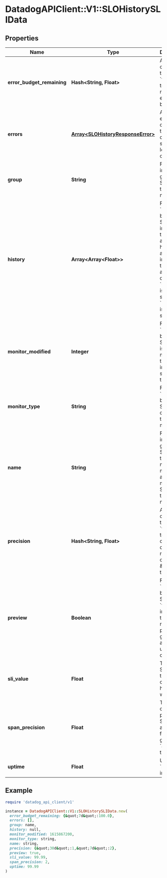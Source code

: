 # DatadogAPIClient::V1::SLOHistorySLIData

## Properties

| Name | Type | Description | Notes |
| ---- | ---- | ----------- | ----- |
| **error_budget_remaining** | **Hash&lt;String, Float&gt;** | A mapping of threshold &#x60;timeframe&#x60; to the remaining error budget. | [optional] |
| **errors** | [**Array&lt;SLOHistoryResponseError&gt;**](SLOHistoryResponseError.md) | A list of errors while querying the history data for the service level objective. | [optional] |
| **group** | **String** | For groups in a grouped SLO, this is the group name. | [optional] |
| **history** | **Array&lt;Array&lt;Float&gt;&gt;** | For &#x60;monitor&#x60; based SLOs, this includes the aggregated history as arrays that include time series and uptime data where &#x60;0&#x3D;monitor&#x60; is in &#x60;OK&#x60; state and &#x60;1&#x3D;monitor&#x60; is in &#x60;alert&#x60; state. | [optional] |
| **monitor_modified** | **Integer** | For &#x60;monitor&#x60; based SLOs, this is the last modified timestamp in epoch seconds of the monitor. | [optional] |
| **monitor_type** | **String** | For &#x60;monitor&#x60; based SLOs, this describes the type of monitor. | [optional] |
| **name** | **String** | For groups in a grouped SLO, this is the group name. For monitors in a multi-monitor SLO, this is the monitor name. | [optional] |
| **precision** | **Hash&lt;String, Float&gt;** | A mapping of threshold &#x60;timeframe&#x60; to number of accurate decimals, regardless of the from &amp;&amp; to timestamp. | [optional] |
| **preview** | **Boolean** | For &#x60;monitor&#x60; based SLOs, when &#x60;true&#x60; this indicates that a replay is in progress to give an accurate uptime calculation. | [optional] |
| **sli_value** | **Float** | The current SLI value of the SLO over the history window. | [optional] |
| **span_precision** | **Float** | The amount of decimal places the SLI value is accurate to for the given from &#x60;&amp;&amp;&#x60; to timestamp. | [optional] |
| **uptime** | **Float** | Use &#x60;sli_value&#x60; instead. | [optional] |

## Example

```ruby
require 'datadog_api_client/v1'

instance = DatadogAPIClient::V1::SLOHistorySLIData.new(
  error_budget_remaining: {&quot;7d&quot;:100.0},
  errors: [],
  group: name,
  history: null,
  monitor_modified: 1615867200,
  monitor_type: string,
  name: string,
  precision: {&quot;30d&quot;:1,&quot;7d&quot;:2},
  preview: true,
  sli_value: 99.99,
  span_precision: 2,
  uptime: 99.99
)
```

